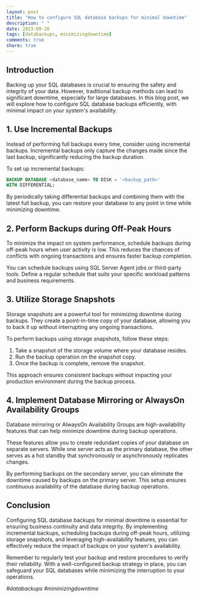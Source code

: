 ```yaml
---
layout: post
title: "How to configure SQL database backups for minimal downtime"
description: " "
date: 2023-09-20
tags: [databackups, minimizingdowntime]
comments: true
share: true
---
```


## Introduction

Backing up your SQL databases is crucial to ensuring the safety and integrity of your data. However, traditional backup methods can lead to significant downtime, especially for large databases. In this blog post, we will explore how to configure SQL database backups efficiently, with minimal impact on your system's availability.

## 1. Use Incremental Backups

Instead of performing full backups every time, consider using incremental backups. Incremental backups only capture the changes made since the last backup, significantly reducing the backup duration.

To set up incremental backups:

```sql
BACKUP DATABASE <database_name> TO DISK = '<backup_path>' 
WITH DIFFERENTIAL;
```

By periodically taking differential backups and combining them with the latest full backup, you can restore your database to any point in time while minimizing downtime.


## 2. Perform Backups during Off-Peak Hours

To minimize the impact on system performance, schedule backups during off-peak hours when user activity is low. This reduces the chances of conflicts with ongoing transactions and ensures faster backup completion.

You can schedule backups using SQL Server Agent jobs or third-party tools. Define a regular schedule that suits your specific workload patterns and business requirements.

## 3. Utilize Storage Snapshots

Storage snapshots are a powerful tool for minimizing downtime during backups. They create a point-in-time copy of your database, allowing you to back it up without interrupting any ongoing transactions.

To perform backups using storage snapshots, follow these steps:

1. Take a snapshot of the storage volume where your database resides.
2. Run the backup operation on the snapshot copy.
3. Once the backup is complete, remove the snapshot.

This approach ensures consistent backups without impacting your production environment during the backup process.

## 4. Implement Database Mirroring or AlwaysOn Availability Groups

Database mirroring or AlwaysOn Availability Groups are high-availability features that can help minimize downtime during backup operations.

These features allow you to create redundant copies of your database on separate servers. While one server acts as the primary database, the other serves as a hot standby that synchronously or asynchronously replicates changes.

By performing backups on the secondary server, you can eliminate the downtime caused by backups on the primary server. This setup ensures continuous availability of the database during backup operations.

## Conclusion

Configuring SQL database backups for minimal downtime is essential for ensuring business continuity and data integrity. By implementing incremental backups, scheduling backups during off-peak hours, utilizing storage snapshots, and leveraging high-availability features, you can effectively reduce the impact of backups on your system's availability.

Remember to regularly test your backup and restore procedures to verify their reliability. With a well-configured backup strategy in place, you can safeguard your SQL databases while minimizing the interruption to your operations.

*#databackups #minimizingdowntime*
